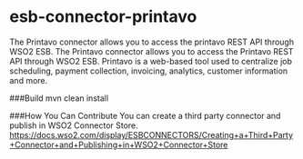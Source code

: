 # esb-connector-printavo
The Printavo connector allows you to access the printavo REST API through WSO2 ESB. The Printavo connector allows you to access the Printavo REST API through WSO2 ESB. Printavo is a web-based tool used to centralize job scheduling, payment collection, invoicing, analytics, customer information and more.

###Build
mvn clean install

###How You Can Contribute
You can create a third party connector and publish in WSO2 Connector Store.
https://docs.wso2.com/display/ESBCONNECTORS/Creating+a+Third+Party+Connector+and+Publishing+in+WSO2+Connector+Store